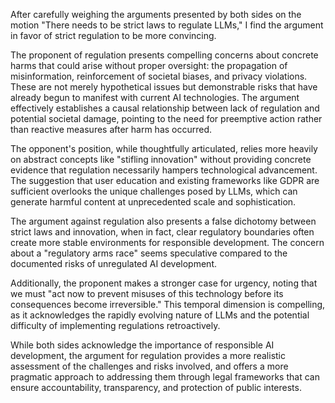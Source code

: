 After carefully weighing the arguments presented by both sides on the motion "There needs to be strict laws to regulate LLMs," I find the argument in favor of strict regulation to be more convincing.

The proponent of regulation presents compelling concerns about concrete harms that could arise without proper oversight: the propagation of misinformation, reinforcement of societal biases, and privacy violations. These are not merely hypothetical issues but demonstrable risks that have already begun to manifest with current AI technologies. The argument effectively establishes a causal relationship between lack of regulation and potential societal damage, pointing to the need for preemptive action rather than reactive measures after harm has occurred.

The opponent's position, while thoughtfully articulated, relies more heavily on abstract concepts like "stifling innovation" without providing concrete evidence that regulation necessarily hampers technological advancement. The suggestion that user education and existing frameworks like GDPR are sufficient overlooks the unique challenges posed by LLMs, which can generate harmful content at unprecedented scale and sophistication.

The argument against regulation also presents a false dichotomy between strict laws and innovation, when in fact, clear regulatory boundaries often create more stable environments for responsible development. The concern about a "regulatory arms race" seems speculative compared to the documented risks of unregulated AI development.

Additionally, the proponent makes a stronger case for urgency, noting that we must "act now to prevent misuses of this technology before its consequences become irreversible." This temporal dimension is compelling, as it acknowledges the rapidly evolving nature of LLMs and the potential difficulty of implementing regulations retroactively.

While both sides acknowledge the importance of responsible AI development, the argument for regulation provides a more realistic assessment of the challenges and risks involved, and offers a more pragmatic approach to addressing them through legal frameworks that can ensure accountability, transparency, and protection of public interests.